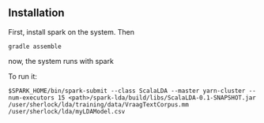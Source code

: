 

## Installation

First, install spark on the system. Then

```shell
gradle assemble
```

now, the system runs with
spark

To run it:
```
$SPARK_HOME/bin/spark-submit --class ScalaLDA --master yarn-cluster --num-executors 15 <path>/spark-lda/build/libs/ScalaLDA-0.1-SNAPSHOT.jar /user/sherlock/lda/training/data/VraagTextCorpus.mm /user/sherlock/lda/myLDAModel.csv
```

